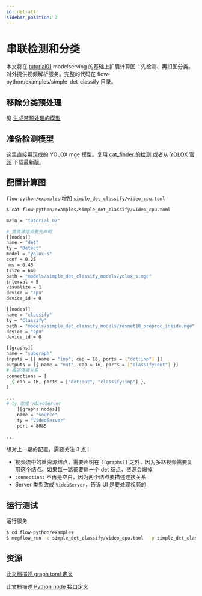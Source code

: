```yaml
---
id: det-attr
sidebar_position: 2
---
```


# 串联检测和分类

本文将在 [tutorial01](01-quickstart.zh.md) modelserving 的基础上扩展计算图：先检测、再扣图分类。对外提供视频解析服务。完整的代码在 flow-python/examples/simple_det_classify 目录。

## 移除分类预处理

见 [生成带预处理的模型](appendix-C-dump-model.zh.md)

## 准备检测模型
这里直接用现成的 YOLOX mge 模型。复用 [cat_finder 的检测](https://github.com/MegEngine/MegFlow/blob/master/flow-python/examples/application/cat_finder/det.py) 或者从 [YOLOX 官网](https://github.com/Megvii-BaseDetection/YOLOX/tree/main/demo/MegEngine/python) 下载最新版。

##  配置计算图
`flow-python/examples` 增加 `simple_det_classify/video_cpu.toml`

```bash
$ cat flow-python/examples/simple_det_classify/video_cpu.toml

main = "tutorial_02"

# 重资源结点要先声明
[[nodes]]
name = "det"
ty = "Detect"
model = "yolox-s"
conf = 0.25
nms = 0.45
tsize = 640
path = "models/simple_det_classify_models/yolox_s.mge"
interval = 5
visualize = 1
device = "cpu"
device_id = 0

[[nodes]]
name = "classify"
ty = "Classify"
path = "models/simple_det_classify_models/resnet18_preproc_inside.mge"
device = "cpu"
device_id = 0

[[graphs]]
name = "subgraph"
inputs = [{ name = "inp", cap = 16, ports = ["det:inp"] }]
outputs = [{ name = "out", cap = 16, ports = ["classify:out"] }]
# 描述连接关系
connections = [
  { cap = 16, ports = ["det:out", "classify:inp"] },
]

...
# ty 改成 VdieoServer
    [[graphs.nodes]]
    name = "source"
    ty = "VideoServer"
    port = 8085
    
...
```
想对上一期的配置，需要关注 3 点：
* 视频流中的重资源结点，需要声明在  `[[graphs]]` 之外，因为多路视频需要复用这个结点。如果每一路都要启一个 det 结点，资源会爆掉
* `connections` 不再是空白，因为两个结点要描述连接关系
* Server 类型改成 `VideoServer`，告诉 UI 是要处理视频的

## 运行测试

运行服务
```bash
$ cd flow-python/examples
$ megflow_run -c simple_det_classify/video_cpu.toml  -p simple_det_classify
```
## 资源

[此文档描述 graph toml 定义](appendix-A-graph-definition.zh.md)


[此文档描述 Python node 接口定义](appendix-B-python-plugin.zh.md)